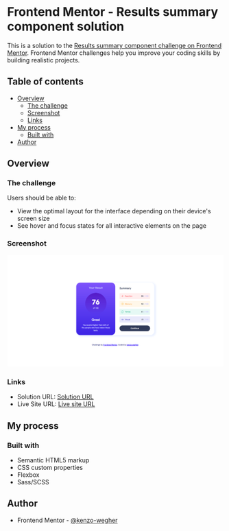 # Frontend Mentor - Results summary component solution

This is a solution to the [Results summary component challenge on Frontend Mentor](https://www.frontendmentor.io/challenges/results-summary-component-CE_K6s0maV). Frontend Mentor challenges help you improve your coding skills by building realistic projects. 

## Table of contents

- [Overview](#overview)
  - [The challenge](#the-challenge)
  - [Screenshot](#screenshot)
  - [Links](#links)
- [My process](#my-process)
  - [Built with](#built-with)
- [Author](#author)

## Overview

### The challenge

Users should be able to:

- View the optimal layout for the interface depending on their device's screen size
- See hover and focus states for all interactive elements on the page

### Screenshot

![](design/Screenshot.png)

### Links

- Solution URL: [Solution URL](https://github.com/kenzo-wegher/frontendmentor-results-summary-component-main)
- Live Site URL: [Live site URL](https://kenzo-wegher.github.io/frontendmentor-results-summary-component-main/)

## My process

### Built with

- Semantic HTML5 markup
- CSS custom properties
- Flexbox
- Sass/SCSS

## Author

- Frontend Mentor - [@kenzo-wegher](https://www.frontendmentor.io/profile/kenzo-wegher)
